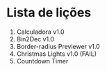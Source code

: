# Lista de lições

1. Calculadora v1.0
2. Bin2Dec v1.0
3. Border-radius Previewer v1.0
4. Christmas Lights v1.0 (FAIL)
5. Countdown Timer